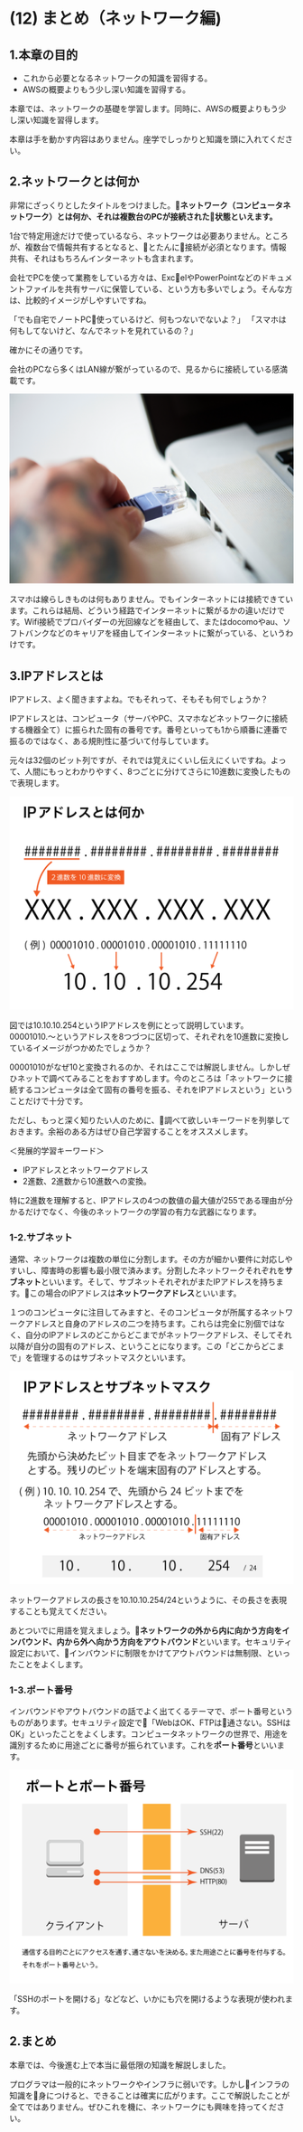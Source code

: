 # (12) まとめ（ネットワーク編)

## 1.本章の目的

- これから必要となるネットワークの知識を習得する。
- AWSの概要よりもう少し深い知識を習得する。

  
本章では、ネットワークの基礎を学習します。同時に、AWSの概要よりもう少し深い知識を習得します。

本章は手を動かす内容はありません。座学でしっかりと知識を頭に入れてください。

## 2.ネットワークとは何か

非常にざっくりとしたタイトルをつけました。**ネットワーク（コンピュータネットワーク）とは何か、それは複数台のPCが接続された状態といえます。**

1台で特定用途だけで使っているなら、ネットワークは必要ありません。ところが、複数台で情報共有するとなると、とたんに接続が必須となります。情報共有、それはもちろんインターネットも含まれます。

会社でPCを使って業務をしている方々は、ExcelやPowerPointなどのドキュメントファイルを共有サーバに保管している、という方も多いでしょう。そんな方は、比較的イメージがしやすいですね。

「でも自宅でノートPC使っているけど、何もつないでないよ？」
「スマホは何もしてないけど、なんでネットを見れているの？」

確かにその通りです。

会社のPCなら多くはLAN線が繋がっているので、見るからに接続している感満載です。

![図12-01. LAN接続](12-01.png)

スマホは線らしきものは何もありません。でもインターネットには接続できています。これらは結局、どういう経路でインターネットに繋がるかの違いだけです。Wifi接続でプロバイダーの光回線などを経由して、またはdocomoやau、ソフトバンクなどのキャリアを経由してインターネットに繋がっている、というわけです。

## 3.IPアドレスとは

IPアドレス、よく聞きますよね。でもそれって、そもそも何でしょうか？

IPアドレスとは、コンピュータ（サーバやPC、スマホなどネットワークに接続する機器全て）に振られた固有の番号です。番号といっても1から順番に連番で振るのではなく、ある規則性に基づいて付与しています。

元々は32個のビット列ですが、それでは覚えにくいし伝えにくいですね。よって、人間にもっとわかりやすく、8つごとに分けてさらに10進数に変換したもので表現します。

![図12-02. LAN接続](12-02.png)

図では10.10.10.254というIPアドレスを例にとって説明しています。00001010.〜というアドレスを8つづつに区切って、それぞれを10進数に変換しているイメージがつかめたでしょうか？

00001010がなぜ10と変換されるのか、それはここでは解説しません。しかしぜひネットで調べてみることをおすすめします。今のところは「ネットワークに接続するコンピュータは全て固有の番号を振る、それをIPアドレスという」ということだけで十分です。

ただし、もっと深く知りたい人のために、調べて欲しいキーワードを列挙しておきます。余裕のある方はぜひ自己学習することをオススメします。

＜発展的学習キーワード＞  
- IPアドレスとネットワークアドレス
- 2進数、2進数から10進数への変換。

特に2進数を理解すると、IPアドレスの4つの数値の最大値が255である理由が分かるだけでなく、今後のネットワークの学習の有力な武器になります。

### 1-2.サブネット

通常、ネットワークは複数の単位に分割します。その方が細かい要件に対応しやすいし、障害時の影響も最小限で済みます。分割したネットワークそれぞれを**サブネット**といいます。そして、サブネットそれぞれがまたIPアドレスを持ちます。この場合のIPアドレスは**ネットワークアドレス**といいます。

１つのコンピュータに注目してみますと、そのコンピュータが所属するネットワークアドレスと自身のアドレスの二つを持ちます。これらは完全に別個ではなく、自分のIPアドレスのどこからどこまでがネットワークアドレス、そしてそれ以降が自分の固有のアドレス、ということになります。この「どこからどこまで」を管理するのはサブネットマスクといいます。

![図12-03. サブネット](12-03.png)

ネットワークアドレスの長さを10.10.10.254/24というように、その長さを表現することも覚えてください。

あとついでに用語を覚えましょう。**ネットワークの外から内に向かう方向をインバウンド、内から外へ向かう方向をアウトバウンド**といいます。セキュリティ設定において、インバウンドに制限をかけてアウトバウンドは無制限、といったことをよくします。

### 1-3.ポート番号

インバウンドやアウトバウンドの話でよく出てくるテーマで、ポート番号というものがあります。セキュリティ設定で「WebはOK、FTPは通さない。SSHはOK」といったことをよくします。コンピュータネットワークの世界で、用途を識別するために用途ごとに番号が振られています。これを**ポート番号**といいます。

![図12-04. ポート番号](12-04.png)

「SSHのポートを開ける」などなど、いかにも穴を開けるような表現が使われます。

## 2.まとめ

本章では、今後進む上で本当に最低限の知識を解説しました。

プログラマは一般的にネットワークやインフラに弱いです。しかしインフラの知識を身につけると、できることは確実に広がります。ここで解説したことが全てではありません。ぜひこれを機に、ネットワークにも興味を持ってください。
